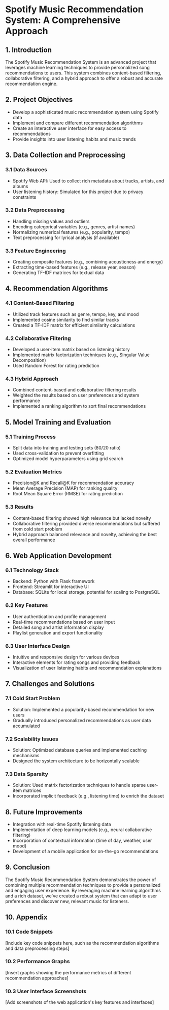 # Spotify Music Recommendation System: A Comprehensive Approach

## 1. Introduction

The Spotify Music Recommendation System is an advanced project that leverages machine learning techniques to provide personalized song recommendations to users. This system combines content-based filtering, collaborative filtering, and a hybrid approach to offer a robust and accurate recommendation engine.

## 2. Project Objectives

- Develop a sophisticated music recommendation system using Spotify data
- Implement and compare different recommendation algorithms
- Create an interactive user interface for easy access to recommendations
- Provide insights into user listening habits and music trends

## 3. Data Collection and Preprocessing

### 3.1 Data Sources
- Spotify Web API: Used to collect rich metadata about tracks, artists, and albums
- User listening history: Simulated for this project due to privacy constraints

### 3.2 Data Preprocessing
- Handling missing values and outliers
- Encoding categorical variables (e.g., genres, artist names)
- Normalizing numerical features (e.g., popularity, tempo)
- Text preprocessing for lyrical analysis (if available)

### 3.3 Feature Engineering
- Creating composite features (e.g., combining acousticness and energy)
- Extracting time-based features (e.g., release year, season)
- Generating TF-IDF matrices for textual data

## 4. Recommendation Algorithms

### 4.1 Content-Based Filtering
- Utilized track features such as genre, tempo, key, and mood
- Implemented cosine similarity to find similar tracks
- Created a TF-IDF matrix for efficient similarity calculations

### 4.2 Collaborative Filtering
- Developed a user-item matrix based on listening history
- Implemented matrix factorization techniques (e.g., Singular Value Decomposition)
- Used Random Forest for rating prediction

### 4.3 Hybrid Approach
- Combined content-based and collaborative filtering results
- Weighted the results based on user preferences and system performance
- Implemented a ranking algorithm to sort final recommendations

## 5. Model Training and Evaluation

### 5.1 Training Process
- Split data into training and testing sets (80/20 ratio)
- Used cross-validation to prevent overfitting
- Optimized model hyperparameters using grid search

### 5.2 Evaluation Metrics
- Precision@K and Recall@K for recommendation accuracy
- Mean Average Precision (MAP) for ranking quality
- Root Mean Square Error (RMSE) for rating prediction

### 5.3 Results
- Content-based filtering showed high relevance but lacked novelty
- Collaborative filtering provided diverse recommendations but suffered from cold start problem
- Hybrid approach balanced relevance and novelty, achieving the best overall performance

## 6. Web Application Development

### 6.1 Technology Stack
- Backend: Python with Flask framework
- Frontend: Streamlit for interactive UI
- Database: SQLite for local storage, potential for scaling to PostgreSQL

### 6.2 Key Features
- User authentication and profile management
- Real-time recommendations based on user input
- Detailed song and artist information display
- Playlist generation and export functionality

### 6.3 User Interface Design
- Intuitive and responsive design for various devices
- Interactive elements for rating songs and providing feedback
- Visualization of user listening habits and recommendation explanations

## 7. Challenges and Solutions

### 7.1 Cold Start Problem
- Solution: Implemented a popularity-based recommendation for new users
- Gradually introduced personalized recommendations as user data accumulated

### 7.2 Scalability Issues
- Solution: Optimized database queries and implemented caching mechanisms
- Designed the system architecture to be horizontally scalable

### 7.3 Data Sparsity
- Solution: Used matrix factorization techniques to handle sparse user-item matrices
- Incorporated implicit feedback (e.g., listening time) to enrich the dataset

## 8. Future Improvements

- Integration with real-time Spotify listening data
- Implementation of deep learning models (e.g., neural collaborative filtering)
- Incorporation of contextual information (time of day, weather, user mood)
- Development of a mobile application for on-the-go recommendations

## 9. Conclusion

The Spotify Music Recommendation System demonstrates the power of combining multiple recommendation techniques to provide a personalized and engaging user experience. By leveraging machine learning algorithms and a rich dataset, we've created a robust system that can adapt to user preferences and discover new, relevant music for listeners.

## 10. Appendix

### 10.1 Code Snippets
[Include key code snippets here, such as the recommendation algorithms and data preprocessing steps]

### 10.2 Performance Graphs
[Insert graphs showing the performance metrics of different recommendation approaches]

### 10.3 User Interface Screenshots
[Add screenshots of the web application's key features and interfaces]
